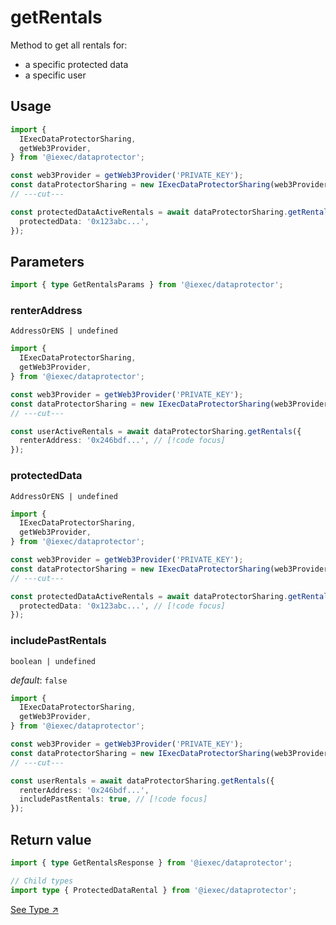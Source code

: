 # getRentals

Method to get all rentals for:

- a specific protected data
- a specific user

## Usage

```ts twoslash
import {
  IExecDataProtectorSharing,
  getWeb3Provider,
} from '@iexec/dataprotector';

const web3Provider = getWeb3Provider('PRIVATE_KEY');
const dataProtectorSharing = new IExecDataProtectorSharing(web3Provider);
// ---cut---

const protectedDataActiveRentals = await dataProtectorSharing.getRentals({
  protectedData: '0x123abc...',
});
```

## Parameters

```ts twoslash
import { type GetRentalsParams } from '@iexec/dataprotector';
```

### renterAddress

`AddressOrENS | undefined`

```ts twoslash
import {
  IExecDataProtectorSharing,
  getWeb3Provider,
} from '@iexec/dataprotector';

const web3Provider = getWeb3Provider('PRIVATE_KEY');
const dataProtectorSharing = new IExecDataProtectorSharing(web3Provider);
// ---cut---

const userActiveRentals = await dataProtectorSharing.getRentals({
  renterAddress: '0x246bdf...', // [!code focus]
});
```

### protectedData

`AddressOrENS | undefined`

```ts twoslash
import {
  IExecDataProtectorSharing,
  getWeb3Provider,
} from '@iexec/dataprotector';

const web3Provider = getWeb3Provider('PRIVATE_KEY');
const dataProtectorSharing = new IExecDataProtectorSharing(web3Provider);
// ---cut---

const protectedDataActiveRentals = await dataProtectorSharing.getRentals({
  protectedData: '0x123abc...', // [!code focus]
});
```

### includePastRentals

`boolean | undefined`

_default_: `false`

```ts twoslash
import {
  IExecDataProtectorSharing,
  getWeb3Provider,
} from '@iexec/dataprotector';

const web3Provider = getWeb3Provider('PRIVATE_KEY');
const dataProtectorSharing = new IExecDataProtectorSharing(web3Provider);
// ---cut---

const userRentals = await dataProtectorSharing.getRentals({
  renterAddress: '0x246bdf...',
  includePastRentals: true, // [!code focus]
});
```

## Return value

```ts twoslash
import { type GetRentalsResponse } from '@iexec/dataprotector';

// Child types
import type { ProtectedDataRental } from '@iexec/dataprotector';
```

<a href="https://github.com/iExecBlockchainComputing/dataprotector-sdk/blob/c83e30e6ce8b55ecf8a35ecb4eb1014cd4ecefe9/packages/sdk/src/lib/types/sharingTypes.ts" target="_blank">See
Type ↗️</a>
